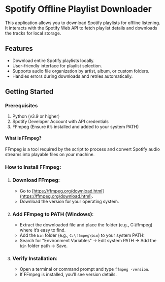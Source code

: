 # Spotify Offline Playlist Downloader
This application allows you to download Spotify playlists for offline listening.  It interacts with the Spotify Web API to fetch playlist details and downloads the tracks for local storage.


## Features
- Download entire Spotify playlists locally.
- User-friendly interface for playlist selection.
- Supports audio file organization by artist, album, or custom folders.
- Handles errors during downloads and retries automatically.

## Getting Started
### Prerequisites
1. Python (v3.9 or higher)
2. Spotify Developer Account with API credentials
3. FFmpeg (Ensure it’s installed and added to your system PATH)
#### What is FFmpeg?
FFmpeg is a tool required by the script to process and convert Spotify audio streams into playable files on your machine.
### How to Install FFmpeg:
1. ### Download FFmpeg:
   - Go to [https://ffmpeg.org/download.html](https://ffmpeg.org/download.html).
   - Download the version for your operating system.
2. ### Add FFmpeg to PATH (Windows):
   - Extract the downloaded file and place the folder (e.g., C:\ffmpeg) where it’s easy to find.
   - Add the `bin` folder (e.g., `C:\ffmpeg\bin`) to your system PATH:
   - Search for "Environment Variables" → Edit system PATH → Add the `bin` folder path → Save.
3. ### Verify Installation:
   - Open a terminal or command prompt and type `ffmpeg -version`.
   - If FFmpeg is installed, you’ll see version details.


      




